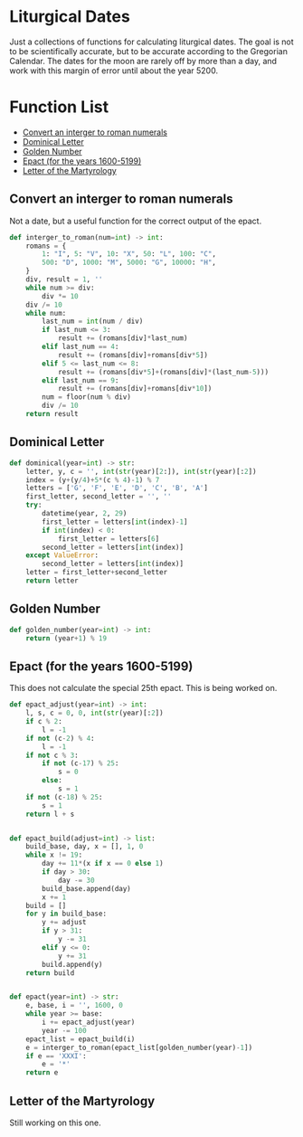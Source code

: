 # Liturgical Dates

Just a collections of functions for calculating liturgical dates. The goal is not to be scientifically accurate, but to be accurate according to the Gregorian Calendar. The dates for the moon are rarely off by more than a day, and work with this margin of error until about the year 5200.

# Function List

- [Convert an interger to roman numerals](#convert-an-interger-to-roman-numerals)
- [Dominical Letter](#dominical-letter)
- [Golden Number](#golden-number)
- [Epact (for the years 1600-5199)](#epact-for-the-years-1600-5199)
- [Letter of the Martyrology](#letter-of-the-martyrology)

## Convert an interger to roman numerals

Not a date, but a useful function for the correct output of the epact.

```python
def interger_to_roman(num=int) -> int:
    romans = {
        1: "I", 5: "V", 10: "X", 50: "L", 100: "C",
        500: "D", 1000: "M", 5000: "G", 10000: "H",
    }
    div, result = 1, ''
    while num >= div:
        div *= 10
    div /= 10
    while num:
        last_num = int(num / div)
        if last_num <= 3:
            result += (romans[div]*last_num)
        elif last_num == 4:
            result += (romans[div]+romans[div*5])
        elif 5 <= last_num <= 8:
            result += (romans[div*5]+(romans[div]*(last_num-5)))
        elif last_num == 9:
            result += (romans[div]+romans[div*10])
        num = floor(num % div)
        div /= 10
    return result
```

## Dominical Letter
```python
def dominical(year=int) -> str:
    letter, y, c = '', int(str(year)[2:]), int(str(year)[:2])
    index = (y+(y/4)+5*(c % 4)-1) % 7
    letters = ['G', 'F', 'E', 'D', 'C', 'B', 'A']
    first_letter, second_letter = '', ''
    try:
        datetime(year, 2, 29)
        first_letter = letters[int(index)-1]
        if int(index) < 0:
            first_letter = letters[6]
        second_letter = letters[int(index)]
    except ValueError:
        second_letter = letters[int(index)]
    letter = first_letter+second_letter
    return letter
```

## Golden Number
```python
def golden_number(year=int) -> int:
    return (year+1) % 19
```

## Epact (for the years 1600-5199)

This does not calculate the special 25th epact. This is being worked on.

```python
def epact_adjust(year=int) -> int:
    l, s, c = 0, 0, int(str(year)[:2])
    if c % 2:
        l = -1
    if not (c-2) % 4:
        l = -1
    if not c % 3:
        if not (c-17) % 25:
            s = 0
        else:
            s = 1
    if not (c-18) % 25:
        s = 1
    return l + s


def epact_build(adjust=int) -> list:
    build_base, day, x = [], 1, 0
    while x != 19:
        day += 11*(x if x == 0 else 1)
        if day > 30:
            day -= 30
        build_base.append(day)
        x += 1
    build = []
    for y in build_base:
        y += adjust
        if y > 31:
            y -= 31
        elif y <= 0:
            y += 31
        build.append(y)
    return build


def epact(year=int) -> str:
    e, base, i = '', 1600, 0
    while year >= base:
        i += epact_adjust(year)
        year -= 100
    epact_list = epact_build(i)
    e = interger_to_roman(epact_list[golden_number(year)-1])
    if e == 'XXXI':
        e = '*'
    return e
```
## Letter of the Martyrology

Still working on this one.